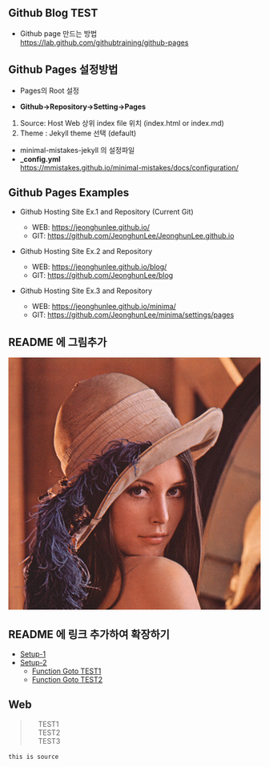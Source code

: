 ## Github Blog TEST  

 * Github page 만드는 방법  
  https://lab.github.com/githubtraining/github-pages  

## Github Pages 설정방법

 * Pages의 Root 설정  
 
  * **Github->Repository->Setting->Pages** 
  1. Source: Host Web 상위 index file 위치 (index.html or index.md) 
  2. Theme : Jekyll theme 선택 (default)

 * minimal-mistakes-jekyll 의 설정파일  
  * **_config.yml**    
  https://mmistakes.github.io/minimal-mistakes/docs/configuration/   

## Github Pages Examples

* Github Hosting Site Ex.1 and Repository  (Current Git)
  * WEB: https://jeonghunlee.github.io/  
  * GIT: https://github.com/JeonghunLee/JeonghunLee.github.io
  
* Github Hosting Site Ex.2 and Repository  
  * WEB: https://jeonghunlee.github.io/blog/   
  * GIT: https://github.com/JeonghunLee/blog
  
* Github Hosting Site Ex.3 and Repository  
  * WEB: https://jeonghunlee.github.io/minima/  
  * GIT: https://github.com/JeonghunLee/minima/settings/pages
 
## README 에 그림추가   
![](docs/lena.png)   

## README 에 링크 추가하여 확장하기    
* [Setup-1](docs/setup-1.md)
* [Setup-2](docs/setup-2.md)
	* [Function Goto TEST1 ](docs/function.md#test1)
	* [Function Goto TEST2 ](docs/function.md#test2)


## Web
> &nbsp;&nbsp;&nbsp;&nbsp; TEST1 <br/>
> &nbsp;&nbsp;&nbsp;&nbsp; TEST2 <br/>
> &nbsp;&nbsp;&nbsp;&nbsp; TEST3 <br/>


```
this is source 
```




